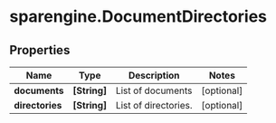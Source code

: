# sparengine.DocumentDirectories

## Properties

Name | Type | Description | Notes
------------ | ------------- | ------------- | -------------
**documents** | **[String]** | List of documents | [optional] 
**directories** | **[String]** | List of directories. | [optional] 


